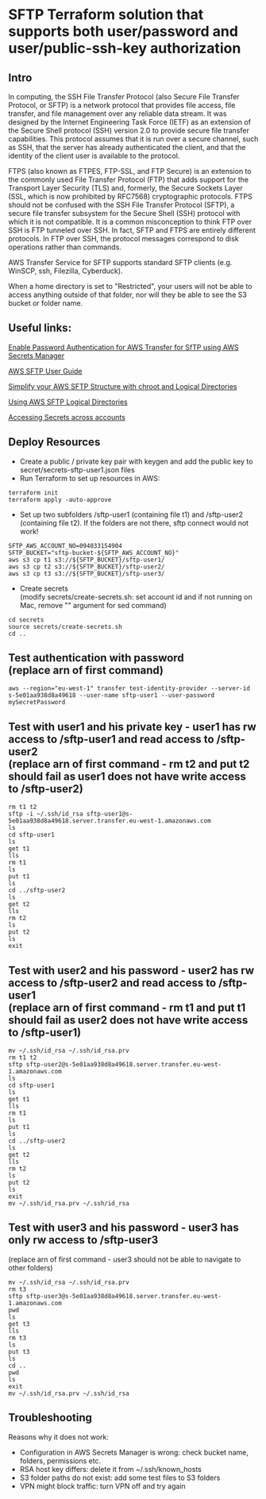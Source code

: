 # SFTP Terraform solution that supports both user/password and user/public-ssh-key authorization

## Intro

In computing, the SSH File Transfer Protocol (also Secure File Transfer Protocol, or SFTP) is a network protocol that provides file access, file transfer, and file management over any reliable data stream. It was designed by the Internet Engineering Task Force (IETF) as an extension of the Secure Shell protocol (SSH) version 2.0 to provide secure file transfer capabilities. This protocol assumes that it is run over a secure channel, such as SSH, that the server has already authenticated the client, and that the identity of the client user is available to the protocol.

FTPS (also known as FTPES, FTP-SSL, and FTP Secure) is an extension to the commonly used File Transfer Protocol (FTP) that adds support for the Transport Layer Security (TLS) and, formerly, the Secure Sockets Layer (SSL, which is now prohibited by RFC7568) cryptographic protocols. FTPS should not be confused with the SSH File Transfer Protocol (SFTP), a secure file transfer subsystem for the Secure Shell (SSH) protocol with which it is not compatible. It is a common misconception to think FTP over SSH is FTP tunneled over SSH. In fact, SFTP and FTPS are entirely different protocols. In FTP over SSH, the protocol messages correspond to disk operations rather than commands.

AWS Transfer Service for SFTP supports standard SFTP clients (e.g. WinSCP, ssh, Filezilla, Cyberduck).

When a home directory is set to "Restricted", your users will not be able to access anything outside of that folder, nor will they be able to see the S3 bucket or folder name.


## Useful links:

[Enable Password Authentication for AWS Transfer for SfTP using AWS Secrets Manager](https://aws.amazon.com/blogs/storage/enable-password-authentication-for-aws-transfer-for-sftp-using-aws-secrets-manager/)

[AWS SFTP User Guide](https://docs.aws.amazon.com/transfer/latest/userguide/what-is-aws-transfer-for-sftp.html)

[Simplify your AWS SFTP Structure with chroot and Logical Directories](https://aws.amazon.com/blogs/storage/simplify-your-aws-sftp-structure-with-chroot-and-logical-directories/)

[Using AWS SFTP Logical Directories](https://aws.amazon.com/blogs/storage/using-aws-sftp-logical-directories-to-build-a-simple-data-distribution-service/)

[Accessing Secrets across accounts](https://aws.amazon.com/blogs/security/how-to-access-secrets-across-aws-accounts-by-attaching-resource-based-policies/)


## Deploy Resources

* Create a public / private key pair with keygen and add the public key to secret/secrets-sftp-user1.json files
* Run Terraform to set up resources in AWS:
```
terraform init
terraform apply -auto-approve
```
* Set up two subfolders /sftp-user1 (containing file t1) and /sftp-user2 (containing file t2). If the folders are not there, sftp connect would not work!
```
SFTP_AWS_ACCOUNT_NO=094033154904
SFTP_BUCKET="sftp-bucket-${SFTP_AWS_ACCOUNT_NO}"
aws s3 cp t1 s3://${SFTP_BUCKET}/sftp-user1/
aws s3 cp t2 s3://${SFTP_BUCKET}/sftp-user2/
aws s3 cp t3 s3://${SFTP_BUCKET}/sftp-user3/
```
* Create secrets<br>
(modify secrets/create-secrets.sh: set account id and if not running on Mac, remove "" argument for sed command)
```
cd secrets
source secrets/create-secrets.sh
cd ..
```

## Test authentication with password<br>(replace arn of first command)

```
aws --region="eu-west-1" transfer test-identity-provider --server-id s-5e01aa938d8a49618 --user-name sftp-user1 --user-password mySecretPassword 
```


## Test with user1 and his private key - user1 has rw access to <bucket>/sftp-user1 and read access to <bucket>/sftp-user2<br>(replace arn of first command - rm t2 and put t2 should fail as user1 does not have write access to <bucket>/sftp-user2)

```
rm t1 t2
sftp -i ~/.ssh/id_rsa sftp-user1@s-5e01aa938d8a49618.server.transfer.eu-west-1.amazonaws.com
ls
cd sftp-user1
ls
get t1
lls
rm t1
ls
put t1
ls
cd ../sftp-user2
ls
get t2
lls
rm t2
ls
put t2
ls
exit
```


## Test with user2 and his password - user2 has rw access to <bucket>/sftp-user2 and read access to <bucket>/sftp-user1 <br>(replace arn of first command - rm t1 and put t1 should fail as user2 does not have write access to <bucket>/sftp-user1)

```
mv ~/.ssh/id_rsa ~/.ssh/id_rsa.prv
rm t1 t2
sftp sftp-user2@s-5e01aa938d8a49618.server.transfer.eu-west-1.amazonaws.com
ls
cd sftp-user1
ls
get t1
lls
rm t1
ls
put t1
ls
cd ../sftp-user2
ls
get t2
lls
rm t2
ls
put t2
ls
exit
mv ~/.ssh/id_rsa.prv ~/.ssh/id_rsa
```


## Test with user3 and his password - user3 has only rw access to <bucket>/sftp-user3<br>
(replace arn of first command - user3 should not be able to navigate to other folders)

```
mv ~/.ssh/id_rsa ~/.ssh/id_rsa.prv
rm t3
sftp sftp-user3@s-5e01aa938d8a49618.server.transfer.eu-west-1.amazonaws.com
pwd
ls
get t3
lls
rm t3
ls
put t3
ls
cd ..
pwd
ls
exit
mv ~/.ssh/id_rsa.prv ~/.ssh/id_rsa
```


## Troubleshooting

Reasons why it does not work:
* Configuration in AWS Secrets Manager is wrong: check bucket name, folders, permissions etc.
* RSA host key differs: delete it from ~/.ssh/known_hosts
* S3 folder paths do not exist: add some test files to S3 folders
* VPN might block traffic: turn VPN off and try again
